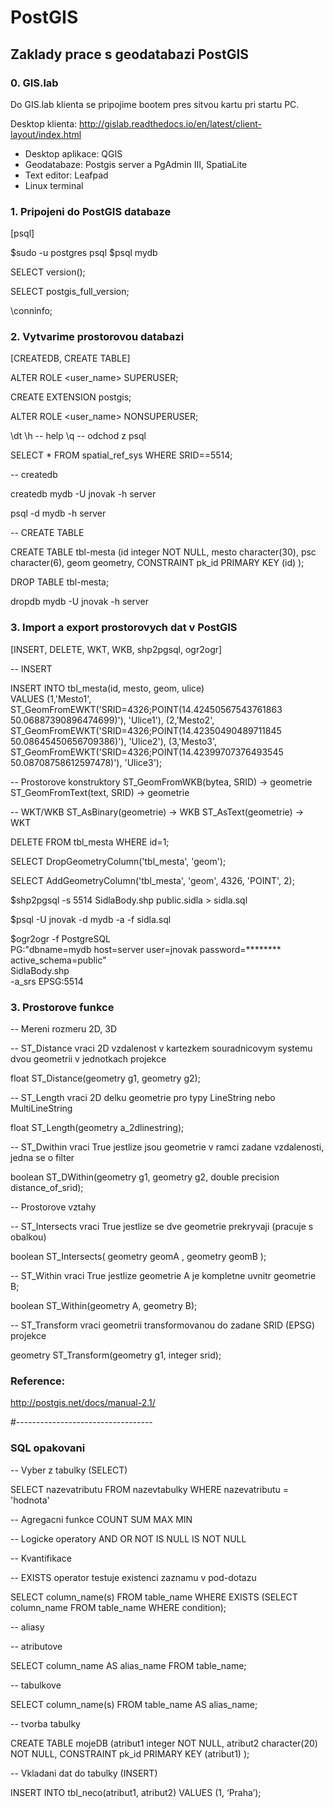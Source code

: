 # PostGIS


## Zaklady prace s geodatabazi PostGIS ## 


### 0. GIS.lab ###
Do GIS.lab klienta se pripojime bootem pres sitvou kartu pri startu PC. 

Desktop klienta: http://gislab.readthedocs.io/en/latest/client-layout/index.html

- Desktop aplikace: QGIS
- Geodatabaze: Postgis server a PgAdmin III, SpatiaLite
- Text editor: Leafpad
- Linux terminal 


### 1. Pripojeni do PostGIS databaze ###
[psql]

$sudo -u postgres psql 
$psql mydb
 
SELECT version();

SELECT postgis_full_version;

\conninfo;



### 2. Vytvarime prostorovou databazi ### 
[CREATEDB, CREATE TABLE]

ALTER ROLE <user_name> SUPERUSER; 

CREATE EXTENSION postgis;

ALTER ROLE <user_name> NONSUPERUSER;

\dt
\h -- help
\q -- odchod z psql

SELECT *
FROM spatial_ref_sys
WHERE SRID==5514;

-- createdb

createdb mydb -U jnovak -h server 

psql -d mydb -h server 


-- CREATE TABLE 

CREATE TABLE tbl-mesta 
   (id integer NOT NULL, 
   mesto character(30), 
   psc character(6), 
   geom geometry, 
   CONSTRAINT pk_id PRIMARY KEY (id)
   ); 

DROP TABLE tbl-mesta; 

dropdb mydb -U jnovak -h server



### 3. Import a export prostorovych dat v PostGIS ###
[INSERT, DELETE, WKT, WKB, shp2pgsql, ogr2ogr] 

-- INSERT

INSERT INTO tbl_mesta(id, mesto, geom, ulice)	
VALUES 
(1,'Mesto1', ST_GeomFromEWKT('SRID=4326;POINT(14.42450567543761863 50.06887390896474699)'), 'Ulice1'), 
(2,'Mesto2', ST_GeomFromEWKT('SRID=4326;POINT(14.42350490489711845 50.08645450656709386)'), 'Ulice2'), 
(3,'Mesto3', ST_GeomFromEWKT('SRID=4326;POINT(14.42399707376493545 50.08708758612597478)'), 'Ulice3'); 

-- Prostorove konstruktory
ST_GeomFromWKB(bytea, SRID) -> geometrie
ST_GeomFromText(text, SRID) -> geometrie

-- WKT/WKB
ST_AsBinary(geometrie) -> WKB
ST_AsText(geometrie)    -> WKT


DELETE FROM tbl_mesta WHERE id=1;


SELECT DropGeometryColumn('tbl_mesta', 'geom');

SELECT AddGeometryColumn('tbl_mesta', 'geom', 4326, 'POINT', 2);


$shp2pgsql -s 5514 SidlaBody.shp public.sidla > sidla.sql

$psql -U jnovak -d mydb -a -f sidla.sql

$ogr2ogr -f PostgreSQL \
PG:"dbname=mydb  host=server user=jnovak password=******** \
active_schema=public" \
SidlaBody.shp \
-a_srs EPSG:5514

### 3. Prostorove funkce ### 

-- Mereni rozmeru 2D, 3D

-- ST_Distance vraci 2D vzdalenost v kartezkem souradnicovym systemu dvou geometrii v jednotkach projekce

float ST_Distance(geometry g1, geometry g2);


-- ST_Length vraci 2D delku geometrie pro typy LineString nebo MultiLineString

float ST_Length(geometry a_2dlinestring);

-- ST_Dwithin vraci True jestlize jsou geometrie v ramci zadane vzdalenosti, jedna se o filter

boolean ST_DWithin(geometry g1, geometry g2, double precision distance_of_srid);


-- Prostorove vztahy

-- ST_Intersects vraci True jestlize se dve geometrie prekryvaji (pracuje s obalkou) 

boolean ST_Intersects( geometry geomA , geometry geomB );

-- ST_Within vraci True jestlize geometrie A je kompletne uvnitr geometrie B; 

boolean ST_Within(geometry A, geometry B);


-- ST_Transform vraci geometrii transformovanou do zadane SRID (EPSG) projekce 

geometry ST_Transform(geometry g1, integer srid); 



### Reference: ###
http://postgis.net/docs/manual-2.1/

#----------------------------------

### SQL opakovani ###

-- Vyber z tabulky (SELECT)

SELECT 		nazevatributu
FROM    	nazevtabulky
WHERE 		nazevatributu = 'hodnota'

-- Agregacni funkce 
COUNT
SUM
MAX
MIN

-- Logicke operatory
AND
OR
NOT
IS NULL 
IS NOT NULL

-- Kvantifikace 

-- EXISTS operator testuje existenci zaznamu v pod-dotazu 

SELECT column_name(s)
FROM table_name
WHERE EXISTS
(SELECT column_name FROM table_name WHERE condition); 

-- aliasy

-- atributove

SELECT column_name AS alias_name
FROM table_name;

-- tabulkove

SELECT column_name(s)
FROM table_name AS alias_name;


-- tvorba tabulky 

CREATE TABLE	mojeDB
   (atribut1 integer NOT NULL, 
   atribut2 character(20) NOT NULL, 
   CONSTRAINT pk_id PRIMARY KEY (atribut1)
   );

-- Vkladani dat do tabulky (INSERT)

INSERT INTO tbl_neco(atribut1, atribut2)
VALUES (1, ‘Praha’);

